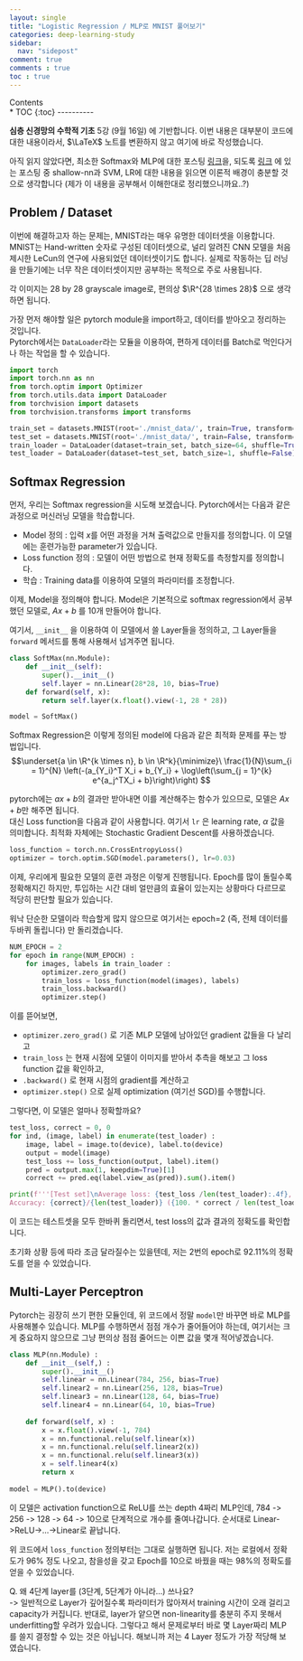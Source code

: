```yaml
---
layout: single
title: "Logistic Regression / MLP로 MNIST 풀어보기"
categories: deep-learning-study
sidebar:
  nav: "sidepost"
comment: true
comments : true
toc : true
---
```

<div id="toc">
Contents
</div>
* TOC
{:toc}
----------

**심층 신경망의 수학적 기초** 5강 (9월 16일) 에 기반합니다. 이번 내용은 대부분이 코드에 대한 내용이라서, $\LaTeX$ 노트를 변환하지 않고 여기에 바로 작성했습니다. 

아직 읽지 않았다면, 최소한 Softmax와 MLP에 대한 포스팅 [링크]()을, 되도록 [링크](/deep-learning-study/) 에 있는 포스팅 중 shallow-nn과 SVM, LR에 대한 내용을 읽으면 이론적 배경이 충분할 것으로 생각합니다 (제가 이 내용을 공부해서 이해한대로 정리했으니까요..?)

## Problem / Dataset
이번에 해결하고자 하는 문제는, MNIST라는 매우 유명한 데이터셋을 이용합니다. MNIST는 Hand-written 숫자로 구성된 데이터셋으로, 널리 알려진 CNN 모델을 처음 제시한 LeCun의 연구에 사용되었던 데이터셋이기도 합니다. 실제로 작동하는 딥 러닝을 만들기에는 너무 작은 데이터셋이지만 공부하는 목적으로 주로 사용됩니다. 

각 이미지는 28 by 28 grayscale image로, 편의상 $\R^{28 \times 28}$ 으로 생각하면 됩니다. 

가장 먼저 해야할 일은 pytorch module을 import하고, 데이터를 받아오고 정리하는 것입니다.  
Pytorch에서는 `DataLoader`라는 모듈을 이용하여, 편하게 데이터를 Batch로 먹인다거나 하는 작업을 할 수 있습니다.  


```py 
import torch
import torch.nn as nn
from torch.optim import Optimizer
from torch.utils.data import DataLoader
from torchvision import datasets
from torchvision.transforms import transforms

train_set = datasets.MNIST(root='./mnist_data/', train=True, transform=transforms.ToTensor(), download=True)
test_set = datasets.MNIST(root='./mnist_data/', train=False, transform=transforms.ToTensor(), download=True)
train_loader = DataLoader(dataset=train_set, batch_size=64, shuffle=True)
test_loader = DataLoader(dataset=test_set, batch_size=1, shuffle=False)
```

## Softmax Regression 
먼저, 우리는 Softmax regression을 시도해 보겠습니다. Pytorch에서는 다음과 같은 과정으로 머신러닝 모델을 학습합니다. 
- Model 정의 : 입력 $x$를 어떤 과정을 거쳐 출력값으로 만들지를 정의합니다. 이 모델에는 훈련가능한 parameter가 있습니다. 
- Loss function 정의 : 모델이 어떤 방법으로 현재 정확도를 측정할지를 정의합니다. 
- 학습 : Training data를 이용하여 모델의 파라미터를 조정합니다. 

이제, Model을 정의해야 합니다. Model은 기본적으로 softmax regression에서 공부했던 모델로, $Ax + b$ 를 10개 만들어야 합니다. 

여기서, `__init__` 을 이용하여 이 모델에서 쓸 Layer들을 정의하고, 그 Layer들을 `forward` 메서드를 통해 사용해서 넘겨주면 됩니다. 
```py
class SoftMax(nn.Module):
    def __init__(self):
        super().__init__()
        self.layer = nn.Linear(28*28, 10, bias=True)
    def forward(self, x):
        return self.layer(x.float().view(-1, 28 * 28))

model = SoftMax()
```
Softmax Regression은 이렇게 정의된 model에 다음과 같은 최적화 문제를 푸는 방법입니다. 
$$\underset{a \in \R^{k \times n}, b \in \R^k}{\minimize}\ \frac{1}{N}\sum_{i = 1}^{N}  \left(-(a_{Y_i}^T X_i + b_{Y_i} + \log\left(\sum_{j = 1}^{k} e^{a_j^TX_i + b}\right)\right) $$

pytorch에는 $ax + b$의 결과만 받아내면 이를 계산해주는 함수가 있으므로, 모델은 $Ax + b$만 해주면 됩니다.  
대신 Loss function을 다음과 같이 사용합니다. 여기서 `lr` 은 learning rate, $\alpha$ 값을 의미합니다. 최적화 자체에는 Stochastic Gradient Descent를 사용하겠습니다. 
```py
loss_function = torch.nn.CrossEntropyLoss()    
optimizer = torch.optim.SGD(model.parameters(), lr=0.03)   
```

이제, 우리에게 필요한 모델의 훈련 과정은 이렇게 진행됩니다. Epoch를 많이 돌릴수록 정확해지긴 하지만, 투입하는 시간 대비 얼만큼의 효율이 있는지는 상황마다 다르므로 적당히 판단할 필요가 있습니다. 

워낙 단순한 모델이라 학습할게 많지 않으므로 여기서는 epoch=2 (즉, 전체 데이터를 두바퀴 돌립니다) 만 돌리겠습니다. 

```py
NUM_EPOCH = 2
for epoch in range(NUM_EPOCH) :
    for images, labels in train_loader :
        optimizer.zero_grad()
        train_loss = loss_function(model(images), labels)
        train_loss.backward()
        optimizer.step()
```

이를 뜯어보면, 
- `optimizer.zero_grad()` 로 기존 MLP 모델에 남아있던 gradient 값들을 다 날리고 
- `train_loss` 는 현재 시점에 모델이 이미지를 받아서 추측을 해보고 그 loss function 값을 확인하고,
- `.backward()` 로 현재 시점의 gradient를 계산하고
- `optimizer.step()` 으로 실제 optimization (여기선 SGD)를 수행합니다. 

그렇다면, 이 모델은 얼마나 정확할까요? 
```py
test_loss, correct = 0, 0
for ind, (image, label) in enumerate(test_loader) :
    image, label = image.to(device), label.to(device)
    output = model(image)
    test_loss += loss_function(output, label).item()
    pred = output.max(1, keepdim=True)[1]
    correct += pred.eq(label.view_as(pred)).sum().item()

print(f'''[Test set]\nAverage loss: {test_loss /len(test_loader):.4f}, 
Accuracy: {correct}/{len(test_loader)} ({100. * correct / len(test_loader):.2f}%)''')
```
이 코드는 테스트셋을 모두 한바퀴 돌리면서, test loss의 값과 결과의 정확도를 확인합니다. 

초기화 상황 등에 따라 조금 달라질수는 있을텐데, 저는 2번의 epoch로 92.11%의 정확도를 얻을 수 있었습니다. 

## Multi-Layer Perceptron
Pytorch는 굉장히 쓰기 편한 모듈인데, 위 코드에서 정말 `model`만 바꾸면 바로 MLP를 사용해볼수 있습니다. MLP를 수행하면서 점점 개수가 줄어들어야 하는데, 여기서는 크게 중요하지 않으므로 그냥 편의상 점점 줄어드는 이쁜 값을 몇개 적어넣겠습니다. 
```py
class MLP(nn.Module) :
    def __init__(self,) :
        super().__init__()
        self.linear = nn.Linear(784, 256, bias=True)
        self.linear2 = nn.Linear(256, 128, bias=True)
        self.linear3 = nn.Linear(128, 64, bias=True)
        self.linear4 = nn.Linear(64, 10, bias=True)
        
    def forward(self, x) :
        x = x.float().view(-1, 784)
        x = nn.functional.relu(self.linear(x))
        x = nn.functional.relu(self.linear2(x))
        x = nn.functional.relu(self.linear3(x))
        x = self.linear4(x)
        return x
    
model = MLP().to(device)
```
이 모델은 activation function으로 ReLU를 쓰는 depth 4짜리 MLP인데, 784 -> 256 -> 128 -> 64 -> 10으로 단계적으로 개수를 줄여나갑니다. 순서대로 Linear->ReLU->...->Linear로 끝납니다. 

위 코드에서 `loss_function` 정의부터는 그대로 실행하면 됩니다. 저는 로컬에서 정확도가 96% 정도 나오고, 참을성을 갖고 Epoch를 10으로 바꿨을 때는 98%의 정확도를 얻을 수 있었습니다. 

Q. 왜 4단계 layer를 (3단계, 5단계가 아니라...) 쓰나요?  
-> 일반적으로 Layer가 깊어질수록 파라미터가 많아져서 training 시간이 오래 걸리고 capacity가 커집니다. 반대로, layer가 얕으면 non-linearity를 충분히 주지 못해서 underfitting할 우려가 있습니다. 
그렇다고 해서 문제로부터 바로 몇 Layer짜리 MLP를 쓸지 결정할 수 있는 것은 아닙니다. 해보니까 저는 4 Layer 정도가 가장 적당해 보였습니다. 